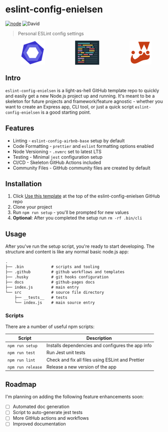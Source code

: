 # eslint-config-enielsen

[![node](https://github.com/nielse63/eslint-config-enielsen/actions/workflows/node.js.yml/badge.svg)](https://github.com/nielse63/eslint-config-enielsen/actions/workflows/node.js.yml) ![David](https://img.shields.io/david/nielse63/eslint-config-enielsen)

> Personal ESLint config settings

<div style="display:flex;align-items:center;justify-content:space-around">
<img src="img/eslint.png">
<img src="img/prettier.png">
<img src="img/jest.png">
</div>

## Intro

`eslint-config-enielsen` is a light-as-hell GitHub template repo to quickly and easily get a new Node.js project up and running. It's meant to be a skeleton for future projects and framework/feature agnostic - whether you want to create an Express app, CLI tool, or just a quick script `eslint-config-enielsen` is a good starting point.

## Features

- Linting - `eslint-config-airbnb-base` setup by default
- Code Formatting - `prettier` and `eslint` formatting options enabled
- Node Versioning - `.nvmrc` set to latest LTS
- Testing - Minimal `jest` configuration setup
- CI/CD - Skeleton GitHub Actions included
- Community Files - GitHub community files are created by default

## Installation

1. Click [Use this template](https://github.com/nielse63/eslint-config-enielsen/generate) at the top of the eslint-config-enielsen GitHub repo
2. Clone your project
3. Run `npm run setup` - you'll be prompted for new values
4. **Optional**: After you completed the setup run `rm -rf .bin/cli`

## Usage

After you've run the setup script, you're ready to start developing. The structure and content is like any normal basic node.js app:

```
.
├── .bin            # scripts and tooling
├── .github         # github workflows and templates
├── .husky          # git hooks configuration
├── docs            # github-pages docs
├── index.js        # main entry
└── src             # source file directory
    ├── __tests__   # tests
    └── index.js    # main source entry
```

### Scripts

There are a number of useful npm scripts:

| Script            | Description                                       |
| ----------------- | ------------------------------------------------- |
| `npm run setup`   | Installs dependencies and configures the app info |
| `npm run test`    | Run Jest unit tests                               |
| `npm run lint`    | Check and fix all files using ESLint and Prettier |
| `npm run release` | Release a new version of the app                  |

## Roadmap

I'm planning on adding the following feature enhancements soon:

- [ ] Automated doc generation
- [ ] Script to auto-generate jest tests
- [ ] More GitHub actions and workflows
- [ ] Improved documentation
